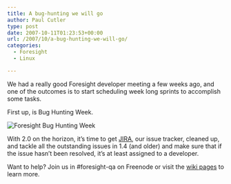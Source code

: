 ```yaml
---
title: A bug-hunting we will go
author: Paul Cutler
type: post
date: 2007-10-11T01:23:53+00:00
url: /2007/10/a-bug-hunting-we-will-go/
categories:
  - Foresight
  - Linux

---
```

We had a really good Foresight developer meeting a few weeks ago, and one of the outcomes is to start scheduling week long sprints to accomplish some tasks.

First up, is Bug Hunting Week.

<img src="https://i2.wp.com/wiki.foresightlinux.com/confluence/download/attachments/2323/foresight_bug_week_logo.png?w=700" alt="Foresight Bug Hunting Week" data-recalc-dims="1" />

With 2.0 on the horizon, it&#8217;s time to get [JIRA][1], our issue tracker, cleaned up, and tackle all the outstanding issues in 1.4 (and older) and make sure that if the issue hasn&#8217;t been resolved, it&#8217;s at least assigned to a developer.

Want to help? Join us in #foresight-qa on Freenode or visit the [wiki pages][2] to learn more.

 [1]: http://issues.foresightlinux.org
 [2]: http://wiki.foresightlinux.com/confluence/display/DEV/Quality+Assurance